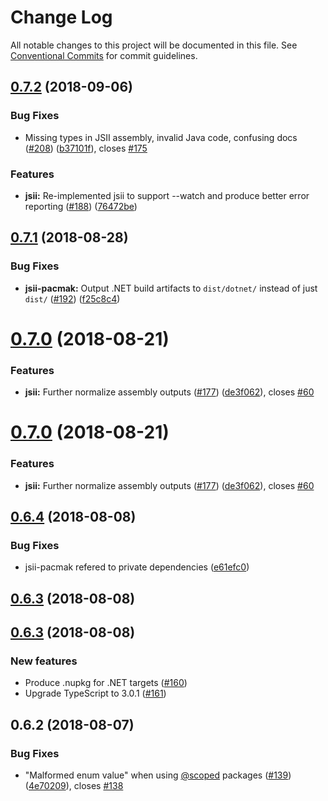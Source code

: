 # Change Log

All notable changes to this project will be documented in this file.
See [Conventional Commits](https://conventionalcommits.org) for commit guidelines.

<a name="0.7.2"></a>
## [0.7.2](https://github.com/awslabs/jsii/compare/v0.7.1...v0.7.2) (2018-09-06)


### Bug Fixes

* Missing types in JSII assembly, invalid Java code, confusing docs ([#208](https://github.com/awslabs/jsii/issues/208)) ([b37101f](https://github.com/awslabs/jsii/commit/b37101f)), closes [#175](https://github.com/awslabs/jsii/issues/175)


### Features

* **jsii:** Re-implemented jsii to support --watch and produce better error reporting ([#188](https://github.com/awslabs/jsii/issues/188)) ([76472be](https://github.com/awslabs/jsii/commit/76472be))




<a name="0.7.1"></a>
## [0.7.1](https://github.com/awslabs/jsii/compare/v0.7.0...v0.7.1) (2018-08-28)

### Bug Fixes

* **jsii-pacmak:** Output .NET build artifacts to `dist/dotnet/` instead of just `dist/` ([#192](https://github.com/awslabs/jsii/issues/192)) ([f25c8c4](https://github.com/awslabs/jsii/commit/f25c8c45ba3de62c05d5d115f8aad675f85a3f31))


<a name="0.7.0"></a>
# [0.7.0](https://github.com/awslabs/jsii/compare/v0.6.4...v0.7.0) (2018-08-21)


### Features

* **jsii:** Further normalize assembly outputs ([#177](https://github.com/awslabs/jsii/issues/177)) ([de3f062](https://github.com/awslabs/jsii/commit/de3f062)), closes [#60](https://github.com/awslabs/jsii/issues/60)




<a name="0.7.0"></a>
# [0.7.0](https://github.com/awslabs/jsii/compare/v0.6.4...v0.7.0) (2018-08-21)


### Features

* **jsii:** Further normalize assembly outputs ([#177](https://github.com/awslabs/jsii/issues/177)) ([de3f062](https://github.com/awslabs/jsii/commit/de3f062)), closes [#60](https://github.com/awslabs/jsii/issues/60)




<a name="0.6.4"></a>
## [0.6.4](https://github.com/awslabs/jsii/compare/v0.6.3...v0.6.4) (2018-08-08)

### Bug Fixes

* jsii-pacmak refered to private dependencies ([e61efc0](https://github.com/awslabs/jsii/commit/e61efc0))


<a name="0.6.3"></a>
## [0.6.3](https://github.com/awslabs/jsii/compare/v0.6.2...v0.6.3) (2018-08-08)

<a name="0.6.3"></a>
## [0.6.3](https://github.com/awslabs/jsii/compare/v0.6.2...v0.6.3) (2018-08-08)

### New features

* Produce .nupkg for .NET targets ([#160](https://github.com/awslabs/jsii/issues/160))
* Upgrade TypeScript to 3.0.1 ([#161](https://github.com/awslabs/jsii/issues/160))

<a name="0.6.2"></a>
## 0.6.2 (2018-08-07)


### Bug Fixes

* "Malformed enum value" when using [@scoped](https://github.com/scoped) packages ([#139](https://github.com/awslabs/jsii/issues/139)) ([4e70209](https://github.com/awslabs/jsii/commit/4e70209)), closes [#138](https://github.com/awslabs/jsii/issues/138)
